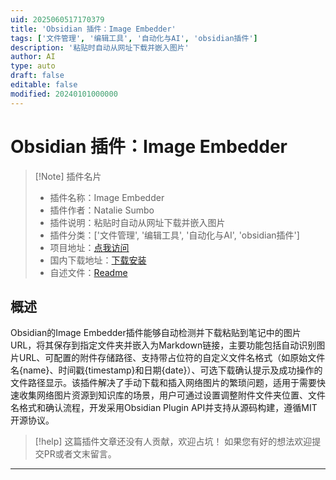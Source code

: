 ```yaml
---
uid: 2025060517170379
title: 'Obsidian 插件：Image Embedder'
tags: ['文件管理', '编辑工具', '自动化与AI', 'obsidian插件']
description: '粘贴时自动从网址下载并嵌入图片'
author: AI
type: auto
draft: false
editable: false
modified: 20240101000000
---
```


# Obsidian 插件：Image Embedder

> [!Note] 插件名片
> - 插件名称：Image Embedder
> - 插件作者：Natalie Sumbo
> - 插件说明：粘贴时自动从网址下载并嵌入图片
> - 插件分类：['文件管理', '编辑工具', '自动化与AI', 'obsidian插件']
> - 项目地址：[点我访问](https://github.com/sky150/obsidian-image-embedder)
> - 国内下载地址：[下载安装](https://pkmer.cn/products/plugin/pluginMarket/?image-embedder)
> - 自述文件：[Readme](https://ghproxy.net/https://raw.githubusercontent.com/sky150/obsidian-image-embedder/master/README.md)



## 概述

Obsidian的Image Embedder插件能够自动检测并下载粘贴到笔记中的图片URL，将其保存到指定文件夹并嵌入为Markdown链接，主要功能包括自动识别图片URL、可配置的附件存储路径、支持带占位符的自定义文件名格式（如原始文件名{name}、时间戳{timestamp}和日期{date}）、可选下载确认提示及成功操作的文件路径显示。该插件解决了手动下载和插入网络图片的繁琐问题，适用于需要快速收集网络图片资源到知识库的场景，用户可通过设置调整附件文件夹位置、文件名格式和确认流程，开发采用Obsidian Plugin API并支持从源码构建，遵循MIT开源协议。


> [!help] 
> 这篇插件文章还没有人贡献，欢迎占坑！
> 如果您有好的想法欢迎提交PR或者文末留言。
> 

---



